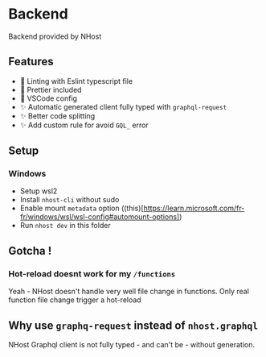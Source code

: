 # Backend

Backend provided by NHost

## Features

- 💄 Linting with Eslint typescript file
- 💄 Prettier included
- 💄 VSCode config
- ✨ Automatic generated client fully typed with `graphql-request`
- ✨ Better code splitting
- ✨ Add custom rule for avoid `GQL_` error

## Setup

### Windows

- Setup wsl2
- Install `nhost-cli` without sudo
- Enable mount `metadata` option ((this)[https://learn.microsoft.com/fr-fr/windows/wsl/wsl-config#automount-options])
- Run `nhost dev` in this folder

## Gotcha !

### Hot-reload doesnt work for my `/functions`

Yeah - NHost doesn't handle very well file change in functions. Only real function file change trigger a hot-reload

## Why use `graphq-request` instead of `nhost.graphql`

NHost Graphql client is not fully typed - and can't be - without generation.
